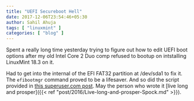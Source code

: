 ```yaml
---
title: "UEFI Secureboot Hell"
date: 2017-12-06T23:54:46+05:30
author: Sahil Ahuja
tags: [ "linuxmint" ]
categories: [ "blog" ]
---
```

Spent a really long time yesterday trying to figure out how to edit UEFI boot options after my old Intel Core 2 Duo comp refused to bootup on intstalling LinuxMint 18.3 on it.

Had to get into the internal of the EFI FAT32 partition at /dev/sda1 to fix it. The `efibootmgr` command proved to be a lifesaver. And so did the script provided in [this superuser.com post](https://superuser.com/a/376471). May the person who wrote it [live long and prosper]({{< ref "post/2016/Live-long-and-prosper-Spock.md" >}}).
